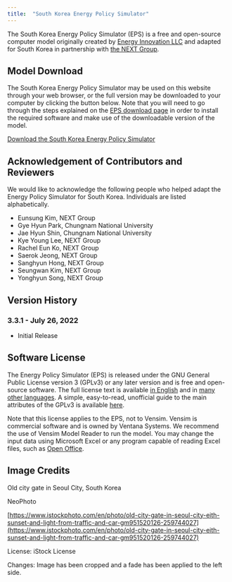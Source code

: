 ```yaml
---
title:  "South Korea Energy Policy Simulator"
---
```


The South Korea Energy Policy Simulator (EPS) is a free and open-source computer model originally created by [Energy Innovation LLC](https://energyinnovation.org/) and adapted for South Korea in partnership with [the NEXT Group](http://m.nextgroup.or.kr/).

## Model Download

The South Korea Energy Policy Simulator may be used on this website through your web browser, or the full version may be downloaded to your computer by clicking the button below.  Note that you will need to go through the steps explained on the [EPS download page](download) in order to install the required software and make use of the downloadable version of the model.

<p><a href="https://github.com/EnergyInnovation/eps-southkorea/archive/3.3.1.zip" class="btn">Download the South Korea Energy Policy Simulator</a></p>

## Acknowledgement of Contributors and Reviewers
We would like to acknowledge the following people who helped adapt the Energy Policy Simulator for South Korea.  Individuals are listed alphabetically.

* Eunsung Kim, NEXT Group
* Gye Hyun Park, Chungnam National University
* Jae Hyun Shin, Chungnam National University
* Kye Young Lee, NEXT Group
* Rachel Eun Ko, NEXT Group
* Saerok Jeong, NEXT Group
* Sanghyun Hong, NEXT Group
* Seungwan Kim, NEXT Group
* Yonghyun Song, NEXT Group

## Version History

### **3.3.1 - July 26, 2022**

* Initial Release

## Software License

The Energy Policy Simulator (EPS) is released under the GNU General Public License version 3 (GPLv3) or any later version and is free and open-source software.  The full license text is available [in English](http://www.gnu.org/licenses/gpl-3.0.en.html) and in [many other languages](http://www.gnu.org/licenses/translations.html).  A simple, easy-to-read, unofficial guide to the main attributes of the GPLv3 is available <a href="https://tldrlegal.com/license/gnu-general-public-license-v3-(gpl-3)">here</a>.

Note that this license applies to the EPS, not to Vensim.  Vensim is commercial software and is owned by Ventana Systems.  We recommend the use of Vensim Model Reader to run the model.  You may change the input data using Microsoft Excel or any program capable of reading Excel files, such as [Open Office](https://www.openoffice.org/).

## Image Credits

Old city gate in Seoul City, South Korea

NeoPhoto

[https://www.istockphoto.com/en/photo/old-city-gate-in-seoul-city-eith-sunset-and-light-from-traffic-and-car-gm951520126-259744027](https://www.istockphoto.com/en/photo/old-city-gate-in-seoul-city-eith-sunset-and-light-from-traffic-and-car-gm951520126-259744027)

License: iStock License

Changes: Image has been cropped and a fade has been applied to the left side.

